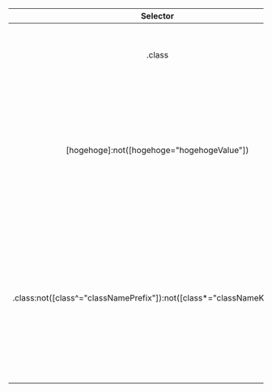 |Selector|Example|description|
|:-:|:-:|:-:|
|.class|.intro|introクラス属性を持つ要素すべてを選択します|
|[hogehoge]:not([hogehoge="hogehogeValue"])|[data-module-id]:not([data-module-id="articleText"])|data-module-id属性を持つ要素のうちdata-module-id属性の値がarticleTextでない要素すべてを選択します|
|.class:not([class^="classNamePrefix"]):not([class*="classNameKeyword"])|.signUp:not([class^="background"]):not([class*=" background"])|signUpクラスを持つ要素のうちclass属性の接頭辞がbackgroundでないかつclass属性の値にbackgroundが含まれない要素すべてを選択します|
